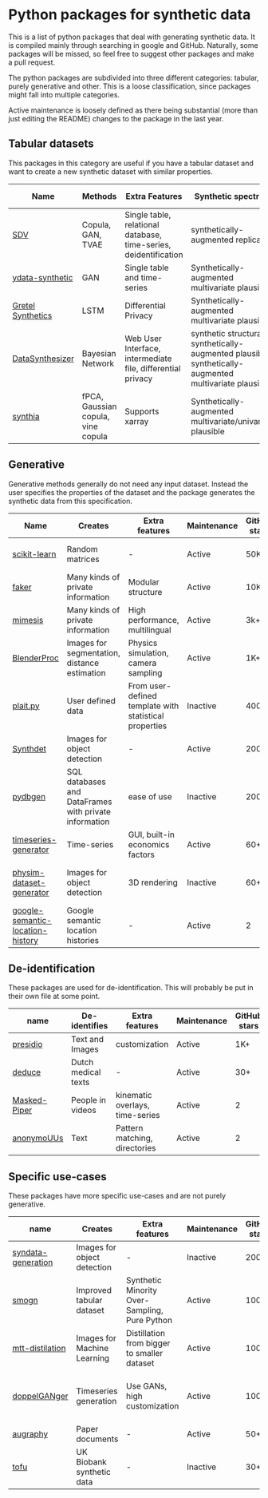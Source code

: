 


# Python packages for synthetic data

This is a list of python packages that deal with generating synthetic data. It is compiled mainly through searching in google and GitHub. Naturally, some packages will be missed, so feel free to suggest other packages and make a pull request.

The python packages are subdivided into three different categories: tabular, purely generative and other. This is a loose classification, since packages might fall into multiple categories.

Active maintenance is loosely defined as there being substantial (more than just editing the README) changes to the package in the last year.

## Tabular datasets

This packages in this category are useful if you have a tabular dataset and want to create a new synthetic dataset with similar properties.


| Name | Methods |  Extra Features | Synthetic spectrum | Maintenance | GitHub stars | Paper | License |
|--|--|--|--|--|--|--|--|
| [SDV](https://github.com/sdv-dev/SDV) | Copula, GAN, TVAE | Single table, relational database, time-series, deidentification | synthetically-augmented replica | Active | 900+ | [paper](https://dai.lids.mit.edu/wp-content/uploads/2018/03/SDV.pdf) | MIT | 
| [ydata-synthetic](https://github.com/ydataai/ydata-synthetic) | GAN | Single table and time-series | Synthetically-augmented multivariate plausible | Active | 600+ | - | [MIT license](https://github.com/ydataai/ydata-synthetic/blob/dev/LICENSE) |
| [Gretel Synthetics](https://github.com/gretelai/gretel-synthetics) | LSTM | Differential Privacy | Synthetically-augmented multivariate plausible | Active | 200+ | - | [Apache-2.0 license](https://github.com/gretelai/gretel-synthetics/blob/master/LICENSE) |
| [DataSynthesizer](https://github.com/DataResponsibly/DataSynthesizer) | Bayesian Network | Web User Interface, intermediate file, differential privacy | synthetic structural, synthetically-augmented plausible, synthetically-augmented multivariate plausible | Active | 100+ | [paper](https://github.com/DataResponsibly/DataSynthesizer/blob/master/docs/cr-datasynthesizer-privacy.pdf) | MIT |
| [synthia](https://github.com/dmey/synthia) | fPCA, Gaussian copula, vine copula | Supports xarray | Synthetically-augmented multivariate/univariate plausible| Active | 20+ | [software](https://doi.org/10.21105/joss.02863), [application](https://doi.org/10.5194/gmd-14-5205-2021) | MIT |


## Generative

Generative methods generally do not need any input dataset. Instead the user specifies the properties of the dataset and the package generates the synthetic data from this specification.

| Name | Creates | Extra features | Maintenance | GitHub stars | paper | License |
|--|--|--|--|--|--|--|
| [scikit-learn](https://scikit-learn.org/stable/modules/generated/sklearn.datasets.make_regression.html#sklearn.datasets.make_regression) | Random matrices | - | Active | 50K+ | - | BSD-3-Clause |
| [faker](https://github.com/joke2k/faker) | Many kinds of private information | Modular structure | Active | 10K+ | - | MIT |
| [mimesis](https://github.com/lk-geimfari/mimesis) | Many kinds of private information | High performance, multilingual | Active | 3k+ | - | MIT |
| [BlenderProc](https://github.com/DLR-RM/BlenderProc) | Images for segmentation, distance estimation  |  Physics simulation, camera sampling | Active | 1K+ | [paper](https://arxiv.org/abs/1911.01911) | GPL-v3 |
| [plait.py](https://github.com/plaitpy/plaitpy) | User defined data | From user-defined template with statistical properties | Inactive | 400+ | - | [MIT license](https://github.com/plaitpy/plaitpy/blob/master/LICENSE.txt) |
| [Synthdet](https://github.com/Unity-Technologies/SynthDet) | Images for object detection | - | Active | 200+ | [paper](https://blogs.unity3d.com/2020/09/17/training-a-performant-object-detection-ml-model-on-synthetic-data-using-unity-computer-vision-tools/) | Apache v2.0|
| [pydbgen](https://github.com/tirthajyoti/pydbgen) | SQL databases and DataFrames  with private information | ease of use | Inactive | 200+ | - | MIT |
| [timeseries-generator](https://github.com/Nike-Inc/timeseries-generator) | Time-series | GUI, built-in economics factors | Active | 60+ | - | Apache 2.0 |
| [physim-dataset-generator](https://github.com/cmitash/physim-dataset-generator) | Images for object detection | 3D rendering | Inactive | 60+ | [paper](https://arxiv.org/pdf/1703.03347.pdf) | [BSD-2-Clause license](https://github.com/cmitash/physim-dataset-generator/blob/master/LICENSE) |
| [google-semantic-location-history](https://github.com/UtrechtUniversity/google-semantic-location-history) | Google semantic location histories | - | Active | 2 | - | MIT |

## De-identification

These packages are used for de-identification. This will probably be put in their own file at some point.

| name | De-identifies | Extra features | Maintenance | GitHub stars | paper | License |
|--|--|--|--|--|--|--|
| [presidio](https://github.com/microsoft/presidio) | Text and Images | customization | Active | 1K+ | - | MIT
| [deduce](https://github.com/vmenger/deduce) | Dutch medical texts | - | Active | 30+ | [paper](https://www.sciencedirect.com/science/article/abs/pii/S0736585316307365) | GPL-v3
| [Masked-Piper](https://github.com/WimPouw/TowardsMultimodalOpenScience) | People in videos | kinematic overlays, time-series | Active | 2 | - | Missing License |
| [anonymoUUs](https://github.com/UtrechtUniversity/anonymouus) | Text | Pattern matching, directories | Active | 2 | - | MIT |


## Specific use-cases

These packages have more specific use-cases and are not purely generative.

| name | Creates | Extra features | Maintenance | GitHub stars | paper | License |
|--|--|--|--|--|--|--|
| [syndata-generation](https://github.com/debidatta/syndata-generation) | Images for object detection | - | Inactive | 200+ | [paper](https://arxiv.org/abs/1708.01642) | MIT |
| [smogn](https://github.com/nickkunz/smogn) | Improved tabular dataset | Synthetic Minority Over-Sampling, Pure Python | Active | 100+ | [paper](http://proceedings.mlr.press/v74/branco17a/branco17a.pdf) | GPL v3 |
| [mtt-distilation](https://github.com/GeorgeCazenavette/mtt-distillation) | Images for Machine Learning | Distillation from bigger to smaller dataset | Active | 100+ | [paper](https://georgecazenavette.github.io/mtt-distillation/) | MIT
| [doppelGANger](https://github.com/fjxmlzn/DoppelGANger) | Timeseries generation | Use GANs, high customization | Active | 100+ | [paper](https://arxiv.org/abs/1909.13403) | [BSD-3-Clause-Clear license](https://github.com/fjxmlzn/DoppelGANger/blob/master/LICENSE) |
| [augraphy](https://github.com/sparkfish/augraphy) | Paper documents | - | Active | 50+ | - | MIT |
| [tofu](https://github.com/spiros/tofu) | UK Biobank synthetic data | - | Inactive | 30+ | - |  [paper](http://doi.org/10.5281/zenodo.3634604) | No License |

